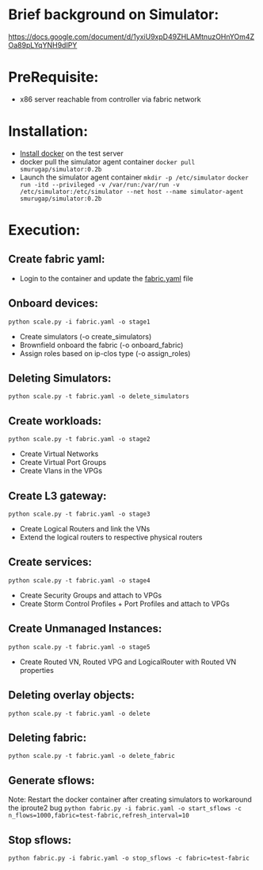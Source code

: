 # Brief background on Simulator:
https://docs.google.com/document/d/1yxiU9xpD49ZHLAMtnuzOHnYOm4ZOa89pLYqYNH9dIPY

# PreRequisite:
* x86 server reachable from controller via fabric network

# Installation:
* [Install docker](https://docs.docker.com/engine/install/centos/) on the test server
* docker pull the simulator agent container
`docker pull smurugap/simulator:0.2b`
* Launch the simulator agent container
`mkdir -p /etc/simulator`
`docker run -itd --privileged -v /var/run:/var/run -v /etc/simulator:/etc/simulator --net host --name simulator-agent smurugap/simulator:0.2b`

# Execution:
## Create fabric yaml:
* Login to the container and update the [fabric.yaml](https://github.com/smurugap/simulator/blob/master/fabric.yaml) file

## Onboard devices:
`python scale.py -i fabric.yaml -o stage1`
* Create simulators (-o create_simulators)
* Brownfield onboard the fabric (-o onboard_fabric)
* Assign roles based on ip-clos type (-o assign_roles)

## Deleting Simulators:
`python scale.py -t fabric.yaml -o delete_simulators`

## Create workloads:
`python scale.py -t fabric.yaml -o stage2`
* Create Virtual Networks
* Create Virtual Port Groups
* Create Vlans in the VPGs

## Create L3 gateway:
`python scale.py -t fabric.yaml -o stage3`
* Create Logical Routers and link the VNs
* Extend the logical routers to respective physical routers

## Create services:
`python scale.py -t fabric.yaml -o stage4`
* Create Security Groups and attach to VPGs
* Create Storm Control Profiles + Port Profiles and attach to VPGs

## Create Unmanaged Instances:
`python scale.py -t fabric.yaml -o stage5`
* Create Routed VN, Routed VPG and LogicalRouter with Routed VN properties

## Deleting overlay objects:
`python scale.py -t fabric.yaml -o delete`

## Deleting fabric:
`python scale.py -t fabric.yaml -o delete_fabric`

## Generate sflows:
Note: Restart the docker container after creating simulators to workaround the iproute2 bug
`python fabric.py -i fabric.yaml -o start_sflows -c n_flows=1000,fabric=test-fabric,refresh_interval=10`

## Stop sflows:
`python fabric.py -i fabric.yaml -o stop_sflows -c fabric=test-fabric`
